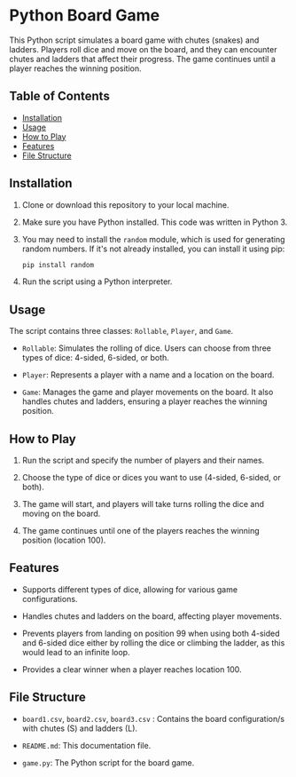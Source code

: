 # Python Board Game

This Python script simulates a board game with chutes (snakes) and ladders. Players roll dice and move on the board, and they can encounter chutes and ladders that affect their progress. The game continues until a player reaches the winning position.

## Table of Contents

- [Installation](#installation)
- [Usage](#usage)
- [How to Play](#how-to-play)
- [Features](#features)
- [File Structure](#file-structure)

## Installation

1. Clone or download this repository to your local machine.

2. Make sure you have Python installed. This code was written in Python 3.

3. You may need to install the `random` module, which is used for generating random numbers. If it's not already installed, you can install it using pip:

   ```bash
   pip install random
   ```

4. Run the script using a Python interpreter.

## Usage

The script contains three classes: `Rollable`, `Player`, and `Game`.

- `Rollable`: Simulates the rolling of dice. Users can choose from three types of dice: 4-sided, 6-sided, or both.

- `Player`: Represents a player with a name and a location on the board.

- `Game`: Manages the game and player movements on the board. It also handles chutes and ladders, ensuring a player reaches the winning position.

## How to Play

1. Run the script and specify the number of players and their names.

2. Choose the type of dice or dices you want to use (4-sided, 6-sided, or both).

3. The game will start, and players will take turns rolling the dice and moving on the board.

4. The game continues until one of the players reaches the winning position (location 100).

## Features

- Supports different types of dice, allowing for various game configurations.

- Handles chutes and ladders on the board, affecting player movements.

- Prevents players from landing on position 99 when using both 4-sided and 6-sided dice either by rolling the dice or climbing the ladder, as this would lead to an infinite loop.

- Provides a clear winner when a player reaches location 100.

## File Structure

- `board1.csv`, `board2.csv`, `board3.csv` : Contains the board configuration/s with chutes (S) and ladders (L).

- `README.md`: This documentation file.

- `game.py`: The Python script for the board game.
